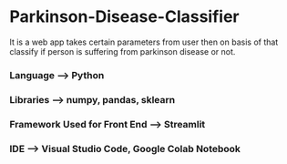 # Parkinson-Disease-Classifier
It is a web app takes certain parameters from user then on basis of that classify if person is suffering from parkinson disease or not.

### Language --> Python
### Libraries --> numpy, pandas, sklearn
### Framework Used for Front End --> Streamlit
### IDE --> Visual Studio Code, Google Colab Notebook
